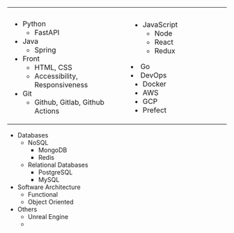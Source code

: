 <table>
<tr>
  <th><img width="441" height="1"></th>
  <th><img width="441" height="1"></th>
</tr>
<tr>
  <td>
  <ul>
    <li>
      <span>Python</span> 
      <ul>
        <li>FastAPI</li>
      </ul>
    </li>
    <li>Java 
      <ul>
        <li>Spring</li>
      </ul>
    </li>
    <li>Front
      <ul>
        <li>HTML, CSS</li>
        <li>Accessibility, Responsiveness</li>
      </ul>
    </li>
    <li>Git
      <ul>
        <li>Github, Gitlab, Github Actions</li>
      </ul>
    </li>
  </ul>
  </td>
  <td>
    <ul>
    <li>JavaScript <ul>
      <li>Node</li>
      <li>React</li>
      <li>Redux</li>
    </ul></li>
    </ul>
    <li>Go</li>
    <li>DevOps
    <ul>
      <li>Docker</li>
      <li>AWS</li>
      <li>GCP</li>
      <li>Prefect</li>
    </ul>
    </li>
  </td>
</tr>
</table>

* Databases
  * NoSQL
    * MongoDB
    * Redis
  * Relational Databases
    * PostgreSQL
    * MySQL
* Software Architecture
  * Functional
  * Object Oriented
* Others
  * Unreal Engine
  *
